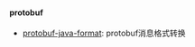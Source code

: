 #### protobuf
- [protobuf-java-format](https://code.google.com/archive/p/protobuf-java-format/): protobuf消息格式转换
